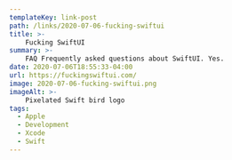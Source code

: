 ```yaml
---
templateKey: link-post
path: /links/2020-07-06-fucking-swiftui
title: >-
    Fucking SwiftUI
summary: >-
    FAQ Frequently asked questions about SwiftUI. Yes. 
date: 2020-07-06T18:55:33-04:00
url: https://fuckingswiftui.com/
image: 2020-07-06-fucking-swiftui.png
imageAlt: >-
    Pixelated Swift bird logo
tags:
  - Apple
  - Development
  - Xcode
  - Swift
---
```


